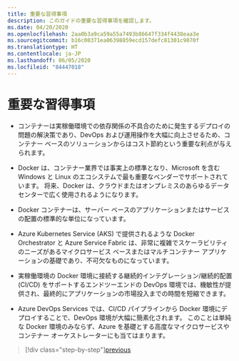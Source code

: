 ```yaml
---
title: 重要な習得事項
description: このガイドの重要な習得事項を確認します。
ms.date: 04/20/2020
ms.openlocfilehash: 2aa0b3a9ca59a55a7493b86647f334f4438eaa3e
ms.sourcegitcommit: b16c00371ea06398859ecd157defc81301c9070f
ms.translationtype: HT
ms.contentlocale: ja-JP
ms.lasthandoff: 06/05/2020
ms.locfileid: "84447018"
---
```

# <a name="key-takeaways"></a>重要な習得事項

- コンテナーは実稼働環境での依存関係の不具合のために発生するデプロイの問題の解決策であり、DevOps および運用操作を大幅に向上させるため、コンテナー ベースのソリューションからはコスト節約という重要な利点が与えられます。

- Docker は、コンテナー業界では事実上の標準となり、Microsoft を含む Windows と Linux のエコシステムで最も重要なベンダーでサポートされています。 将来、Docker は、クラウドまたはオンプレミスのあらゆるデータセンターで広く使用されるようになります。

- Docker コンテナーは、サーバー ベースのアプリケーションまたはサービスの配置の標準的な単位になっています。

- Azure Kubernetes Service (AKS) で提供されるような Docker Orchestrator と Azure Service Fabric は、非常に複雑でスケーラビリティのニーズがあるマイクロサービス ベースまたはマルチコンテナー アプリケーションの基礎であり、不可欠なものになっています。

- 実稼働環境の Docker 環境に接続する継続的インテグレーション/継続的配置 (CI/CD) をサポートするエンドツーエンドの DevOps 環境では、機敏性が提供され、最終的にアプリケーションの市場投入までの時間を短縮できます。

- Azure DevOps Services では、CI/CD パイプラインから Docker 環境にデプロイすることで、DevOps 環境が大幅に簡素化されます。 このことは単純な Docker 環境のみならず、Azure を基礎とする高度なマイクロサービスやコンテナー オーケストレーターにも当てはまります。

> [!div class="step-by-step"][previous](../run-manage-monitor-docker-environments/monitor-containerized-application-services.md)
